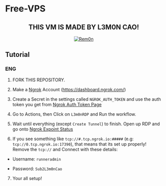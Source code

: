 # Free-VPS
<h2 align="center">
THIS VM IS MADE BY L3M0N CAO!
</h2>
<p align="center">
<a href="https://github.com/Rem0n"><img title="Rem0n" src="https://img.shields.io/badge/Github-Rem0n-yellow"></a>
</p>

## Tutorial

### ENG

1. FORK THIS REPOSITORY.

2. Make a [Ngrok](https://dashboard.ngrok.com/) Account (https://dashboard.ngrok.com/)

3. Create a Secret in the settings called `NGROK_AUTH_TOKEN` and use the auth token you get from [Ngrok Auth Token Page](https://dashboard.ngrok.com/get-started/your-authtoken) 

4. Go to Actions, then Click on `L3m0nRDP` and Run the workflow.

5. Wait until everything (except `Create Tunnel`) to finish. Open up RDP and go onto [Ngrok Expoint Status](https://dashboard.ngrok.com/endpoints/status)

6. If you see something like `tcp://#.tcp.ngrok.io:#####` (e.g: `tcp://0.tcp.ngrok.io:17390`), that means that its set up properly! Remove the `tcp://` and Connect with these details:

- Username: `runneradmin` 

- Password: `Sub2L3m0nCao`

7. Your all setup!
